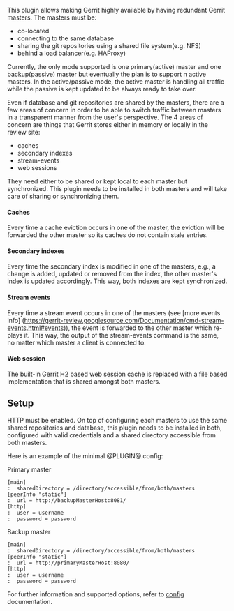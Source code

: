 This plugin allows making Gerrit highly available by having redundant Gerrit
masters. The masters must be:

* co-located
* connecting to the same database
* sharing the git repositories using a shared file system(e.g. NFS)
* behind a load balancer(e.g. HAProxy)

Currently, the only mode supported is one primary(active) master and one
backup(passive) master but eventually the plan is to support n active masters.
In the active/passive mode, the active master is handling all traffic while the
passive is kept updated to be always ready to take over.

Even if database and git repositories are shared by the masters, there are a few
areas of concern in order to be able to switch traffic between masters in a
transparent manner from the user's perspective. The 4 areas of concern are
things that Gerrit stores either in memory or locally in the review site:

* caches
* secondary indexes
* stream-events
* web sessions

They need either to be shared or kept local to each master but synchronized.
This plugin needs to be installed in both masters and will take care of sharing
or synchronizing them.

#### Caches
Every time a cache eviction occurs in one of the master, the eviction will be
forwarded the other master so its caches do not contain stale entries.

#### Secondary indexes
Every time the secondary index is modified in one of the masters, e.g., a change
is added, updated or removed from the index, the other master's index is
updated accordingly. This way, both indexes are kept synchronized.

#### Stream events
Every time a stream event occurs in one of the masters (see [more events info]
(https://gerrit-review.googlesource.com/Documentation/cmd-stream-events.html#events)),
the event is forwarded to the other master which re-plays it. This way, the
output of the stream-events command is the same, no matter which master a client
is connected to.

#### Web session
The built-in Gerrit H2 based web session cache is replaced with a file based
implementation that is shared amongst both masters.

## Setup

HTTP must be enabled. On top of configuring each masters to use the same shared
repositories and database, this plugin needs to be installed in both, configured
with valid credentials and a shared directory accessible from both masters.

Here is an example of the minimal @PLUGIN@.config:

Primary master

```
[main]
:  sharedDirectory = /directory/accessible/from/both/masters
[peerInfo "static"]
:  url = http://backupMasterHost:8081/
[http]
:  user = username
:  password = password
```

Backup master

```
[main]
:  sharedDirectory = /directory/accessible/from/both/masters
[peerInfo "static"]
:  url = http://primaryMasterHost:8080/
[http]
:  user = username
:  password = password
```

For further information and supported options, refer to [config](config.md)
documentation.
